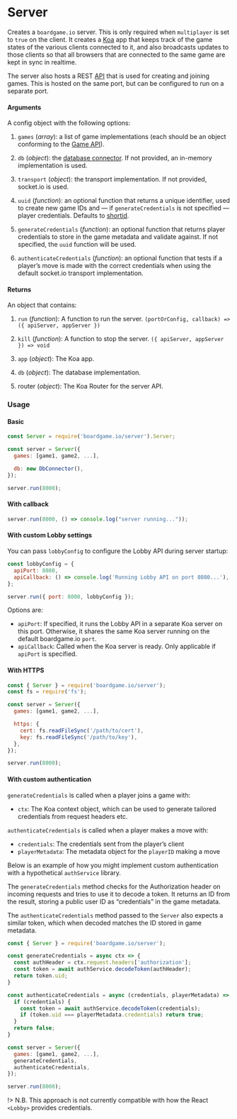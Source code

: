 # Server

Creates a `boardgame.io` server. This is only required when
`multiplayer` is set to `true` on the client. It creates a
[Koa](http://koajs.com/) app that keeps track of the game
states of the various clients connected to it, and also
broadcasts updates to those clients so that all browsers
that are connected to the same game are kept in sync in
realtime.

The server also hosts a REST [API](https://boardgame.io/documentation/#/api/Lobby?id=server-side-api) that is used for creating
and joining games. This is hosted on the same port, but can
be configured to run on a separate port.

#### Arguments

A config object with the following options:

1. `games` (_array_): a list of game implementations
   (each should be an object conforming to the [Game API](/api/Game.md)).

2. `db` (_object_): the [database connector](/storage).
   If not provided, an in-memory implementation is used.

3. `transport` (_object_): the transport implementation.
   If not provided, socket.io is used.

4. `uuid` (_function_): an optional function that returns a unique identifier, used to create new game IDs and — if `generateCredentials` is not specified — player credentials. Defaults to [shortid](https://www.npmjs.com/package/shortid).

5. `generateCredentials` (_function_): an optional function that returns player credentials to store in the game metadata and validate against. If not specified, the `uuid` function will be used.

6. `authenticateCredentials` (_function_): an optional function that tests if a player’s move is made with the correct credentials when using the default socket.io transport implementation.

#### Returns

An object that contains:

1. `run` (_function_): A function to run the server.
    `(portOrConfig, callback) => ({ apiServer, appServer })`

2. `kill` (_function_): A function to stop the server.
    `({ apiServer, appServer }) => void`

3. `app` (_object_): The Koa app.

4. `db` (_object_): The database implementation.

5. router (_object_): The Koa Router for the server API.

### Usage

#### Basic

```js
const Server = require('boardgame.io/server').Server;

const server = Server({
  games: [game1, game2, ...],

  db: new DbConnector(),
});

server.run(8000);
```

#### With callback

```js
server.run(8000, () => console.log("server running..."));
```

#### With custom Lobby settings

You can pass `lobbyConfig` to configure the Lobby API during server startup:

```js
const lobbyConfig = {
  apiPort: 8080,
  apiCallback: () => console.log('Running Lobby API on port 8080...'),
};

server.run({ port: 8000, lobbyConfig });
```

Options are:

- `apiPort`: If specified, it runs the Lobby API in a separate Koa server on
this port. Otherwise, it shares the same Koa server running on the default
boardgame.io `port`.
- `apiCallback`: Called when the Koa server is ready. Only applicable if
`apiPort` is specified.

#### With HTTPS

```js
const { Server } = require('boardgame.io/server');
const fs = require('fs');

const server = Server({
  games: [game1, game2, ...],

  https: {
    cert: fs.readFileSync('/path/to/cert'),
    key: fs.readFileSync('/path/to/key'),
  },
});

server.run(8000);
```

#### With custom authentication

`generateCredentials` is called when a player joins a game with:

- `ctx`: The Koa context object, which can be used to generate tailored credentials from request headers etc.

`authenticateCredentials` is called when a player makes a move with:

  - `credentials`: The credentials sent from the player’s client
  - `playerMetadata`: The metadata object for the `playerID` making a move

Below is an example of how you might implement custom authentication with a hypothetical `authService` library.

The `generateCredentials` method checks for the Authorization header on incoming requests and tries to use it to decode a token. It returns an ID from the result, storing a public user ID as “credentials” in the game metadata.

The `authenticateCredentials` method passed to the `Server` also expects a similar token, which when decoded matches the ID stored in game metadata.


```js
const { Server } = require('boardgame.io/server');

const generateCredentials = async ctx => {
  const authHeader = ctx.request.headers['authorization'];
  const token = await authService.decodeToken(authHeader);
  return token.uid;
}

const authenticateCredentials = async (credentials, playerMetadata) => {
  if (credentials) {
    const token = await authService.decodeToken(credentials);
    if (token.uid === playerMetadata.credentials) return true;
  }
  return false;
}

const server = Server({
  games: [game1, game2, ...],
  generateCredentials,
  authenticateCredentials,
});

server.run(8000);
```

!> N.B. This approach is not currently compatible with how the React `<Lobby>` provides credentials.

